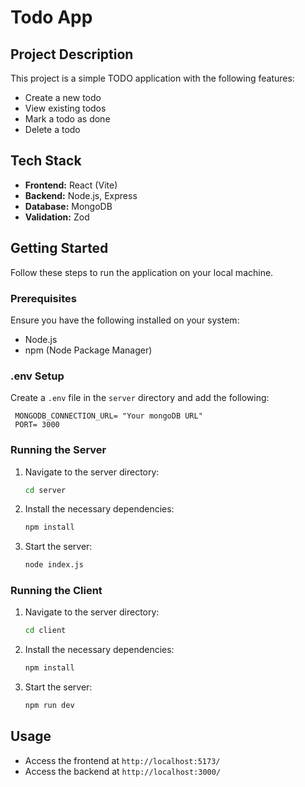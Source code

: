 # Todo App

## Project Description

This project is a simple TODO application with the following features:

- Create a new todo
- View existing todos
- Mark a todo as done
- Delete a todo

## Tech Stack

- **Frontend:** React (Vite)
- **Backend:** Node.js, Express
- **Database:** MongoDB
- **Validation:** Zod

## Getting Started

Follow these steps to run the application on your local machine.

### Prerequisites

Ensure you have the following installed on your system:
- Node.js
- npm (Node Package Manager)

### .env Setup

Create a `.env` file in the `server` directory and add the following:
   ```plaintext
    MONGODB_CONNECTION_URL= "Your mongoDB URL"
    PORT= 3000

```
### Running the Server

1. Navigate to the server directory:
   ```bash
   cd server
   
2. Install the necessary dependencies:
   ```bash
   npm install
   
3. Start the server:
   ```bash
   node index.js
   
### Running the Client

1. Navigate to the server directory:
   ```bash
   cd client
   
2. Install the necessary dependencies:
   ```bash
   npm install
   
3. Start the server:
   ```bash
   npm run dev

## Usage
- Access the frontend at `http://localhost:5173/`
- Access the backend at `http://localhost:3000/`